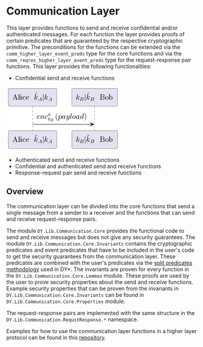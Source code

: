 # Communication Layer

This layer provides functions to send and receive confidential and/or
authenticated messages. For each function the layer provides proofs of certain
predicates that are guaranteed by the respective cryptographic primitive. The
preconditions for the functions can be extended via the
`comm_higher_layer_event_preds` type for the core functions and via the
`comm_reqres_higher_layer_event_preds` type for the request-response pair
functions. This layer provides the following functionalities:

- Confidential send and receive functions

![Confidential message sequence diagram](docs/confidential-message.png)

- Authenticated send and receive functions
- Confidential and authenticated send and receive functions
- Response-request pair send and receive functions

## Overview

The communication layer can be divided into the core functions that send a
single message from a sender to a receiver and the functions that can send and
receive request-response pairs.

The module `DY.Lib.Communication.Core` provides the functional code to send and
receive messages but does not give any security guarantees. The module
`DY.Lib.Communication.Core.Invariants` contains the cryptographic predicates and
event predicates that have to be included in the user's code to get the security
guarantees from the communication layer. These predicates are combined with the
user's predicates via the [split predicates
methodology](../utils/DY.Lib.SplitFunction.fst) used in DY*. The invariants are
proven for every function in the `DY.Lib.Communication.Core.Lemmas` module.
These proofs are used by the user to prove security properties about the send
and receive functions.
Example security properties that can be proven from the invariants in `DY.Lib.Communication.Core.Invariants`
can be found in `DY.Lib.Communication.Core.Properties` module.

The request-response pairs are implemented with the same structure in the
`DY.Lib.Communication.RequstResponse.*` namespace.

Examples for how to use the communication layer functions
in a higher layer protocol can be found in this [repository](https://github.com/fabian-hk/dolev-yao-star-communication-layer-examples).

